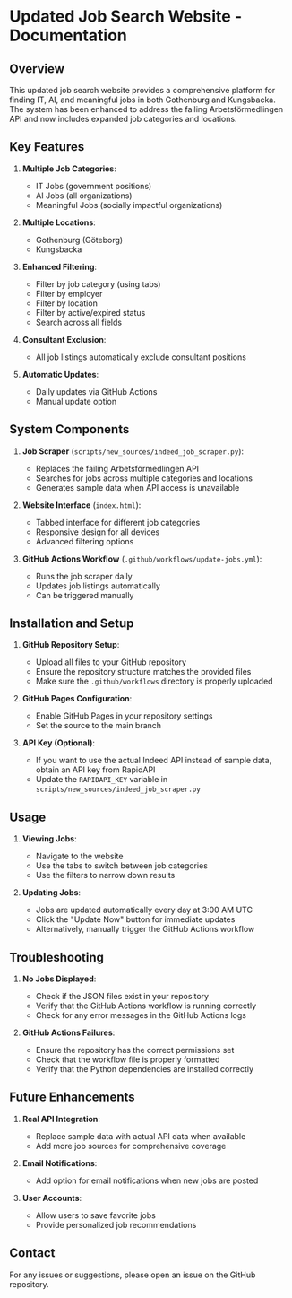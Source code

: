# Updated Job Search Website - Documentation

## Overview

This updated job search website provides a comprehensive platform for finding IT, AI, and meaningful jobs in both Gothenburg and Kungsbacka. The system has been enhanced to address the failing Arbetsförmedlingen API and now includes expanded job categories and locations.

## Key Features

1. **Multiple Job Categories**:
   - IT Jobs (government positions)
   - AI Jobs (all organizations)
   - Meaningful Jobs (socially impactful organizations)

2. **Multiple Locations**:
   - Gothenburg (Göteborg)
   - Kungsbacka

3. **Enhanced Filtering**:
   - Filter by job category (using tabs)
   - Filter by employer
   - Filter by location
   - Filter by active/expired status
   - Search across all fields

4. **Consultant Exclusion**:
   - All job listings automatically exclude consultant positions

5. **Automatic Updates**:
   - Daily updates via GitHub Actions
   - Manual update option

## System Components

1. **Job Scraper** (`scripts/new_sources/indeed_job_scraper.py`):
   - Replaces the failing Arbetsförmedlingen API
   - Searches for jobs across multiple categories and locations
   - Generates sample data when API access is unavailable

2. **Website Interface** (`index.html`):
   - Tabbed interface for different job categories
   - Responsive design for all devices
   - Advanced filtering options

3. **GitHub Actions Workflow** (`.github/workflows/update-jobs.yml`):
   - Runs the job scraper daily
   - Updates job listings automatically
   - Can be triggered manually

## Installation and Setup

1. **GitHub Repository Setup**:
   - Upload all files to your GitHub repository
   - Ensure the repository structure matches the provided files
   - Make sure the `.github/workflows` directory is properly uploaded

2. **GitHub Pages Configuration**:
   - Enable GitHub Pages in your repository settings
   - Set the source to the main branch

3. **API Key (Optional)**:
   - If you want to use the actual Indeed API instead of sample data, obtain an API key from RapidAPI
   - Update the `RAPIDAPI_KEY` variable in `scripts/new_sources/indeed_job_scraper.py`

## Usage

1. **Viewing Jobs**:
   - Navigate to the website
   - Use the tabs to switch between job categories
   - Use the filters to narrow down results

2. **Updating Jobs**:
   - Jobs are updated automatically every day at 3:00 AM UTC
   - Click the "Update Now" button for immediate updates
   - Alternatively, manually trigger the GitHub Actions workflow

## Troubleshooting

1. **No Jobs Displayed**:
   - Check if the JSON files exist in your repository
   - Verify that the GitHub Actions workflow is running correctly
   - Check for any error messages in the GitHub Actions logs

2. **GitHub Actions Failures**:
   - Ensure the repository has the correct permissions set
   - Check that the workflow file is properly formatted
   - Verify that the Python dependencies are installed correctly

## Future Enhancements

1. **Real API Integration**:
   - Replace sample data with actual API data when available
   - Add more job sources for comprehensive coverage

2. **Email Notifications**:
   - Add option for email notifications when new jobs are posted

3. **User Accounts**:
   - Allow users to save favorite jobs
   - Provide personalized job recommendations

## Contact

For any issues or suggestions, please open an issue on the GitHub repository.
